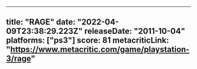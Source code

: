 
---
title: "RAGE"
date: "2022-04-09T23:38:29.223Z"
releaseDate: "2011-10-04"
platforms: ["ps3"]
score: 81
metacriticLink: "https://www.metacritic.com/game/playstation-3/rage"
---
